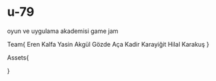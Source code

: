 # u-79
oyun ve uygulama akademisi game jam

Team{
  Eren Kalfa
  Yasin Akgül
  Gözde Aça
  Kadir Karayiğit
  Hilal Karakuş
  }
  
Assets{

}

